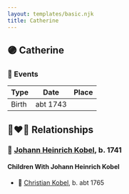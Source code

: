 ```yaml
---
layout: templates/basic.njk
title: Catherine
---
```

## 🟣 Catherine

### 📆 Events

Type | Date | Place
------ | ------ | ------
Birth | abt 1743 |

## 👩‍❤️‍👨 Relationships

### 🔵 [Johann Heinrich Kobel](/people/6/65601892), b. 1741

#### Children With Johann Heinrich Kobel
* 🔵 [Christian Kobel](/people/6/64236632), b. abt 1765